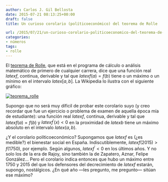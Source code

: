 ```yaml
---
author: Carlos J. Gil Bellosta
date: 2015-07-21 08:13:25+00:00
draft: false
title: Un curioso corolario (políticoeconómico) del teorema de Rolle

url: /2015/07/21/un-curioso-corolario-politicoeconomico-del-teorema-de-rolle/
categories:
- números
tags:
- rolle
---
```


El [teorema de Rolle](https://en.wikipedia.org/wiki/Rolle%27s_theorem), que está en el programa de cálculo o análisis matemático de primero de cualquier carrera, dice que una función real $latex f$, continua, derivable y tal que $latex f(a) = f(b)$ tiene o un máximo o un mínimo en el intervalo $latex [a,b]$. La Wikipedia lo ilustra con el siguiente gráfico:

[![teorema_rolle](/wp-uploads/2015/07/teorema_rolle.png)
](/wp-uploads/2015/07/teorema_rolle.png)

Supongo que no será muy díficil de probar este corolario suyo (y creo recordar que fue un ejercicio o problema de examen de aquella época mía de estudiante): una función real $latex f$, continua, derivable y tal que $latex f(a) = f(b)$ y $latex f^\prime(x) < 0$ en la proximidad de $latex b$ tiene un máximo absoluto en el intervalo $latex (a,b)$.

¿Y el corolario políticoeconómico? Supongamos que $latex f$ es (¿es medible?) el bienestar social en España. Indiscutiblemente, $latex f(2015) > f(1750)$, por ejemplo. Según algunos, $latex f^\prime < 0$ en los últimos años. Y no solo los de la era de Rajoy, sino también la de Zapatero, Aznar, Felipe González... Pero el corolario indica entonces que hubo un máximo entre 1750 y 2015 del que los defensores del decrecimiento de $latex f$ estarán, supongo, nostálgicos. ¿En qué año —les pregunto, me pregunto— sitúan ese máximo?
